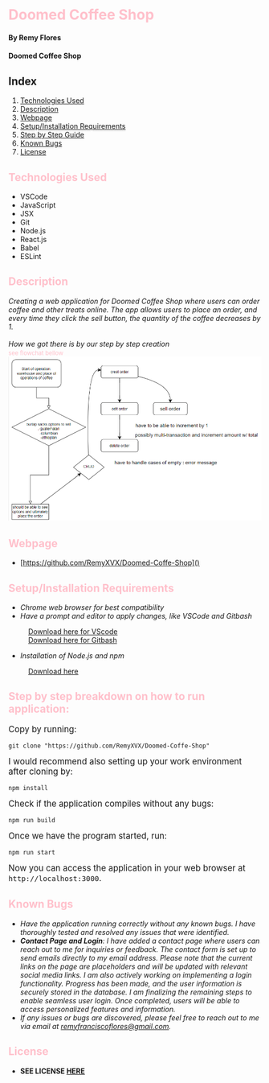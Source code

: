 # <span style="color: Pink">Doomed Coffee Shop

#### By **Remy Flores**

#### **Doomed Coffee Shop**

## Index

1. [Technologies Used](#1)
2. [Description](#2)
3. [Webpage](#3)
4. [Setup/Installation Requirements](#4)
5. [Step by Step Guide](#5)
6. [Known Bugs](#6)
7. [License](#7)

## <a name="1" id="1"></a><span style="color: Pink">Technologies Used
* VSCode
* JavaScript
* JSX
* Git
* Node.js
* React.js
* Babel
* ESLint

## <a name="2" id="2"></a><span style="color: Pink">Description
_Creating a web application for Doomed Coffee Shop where users can order coffee and other treats online. The app allows users to place an order, and every time they click the sell button, the quantity of the coffee decreases by 1._
<br><br>
_How we got there is by our step by step creation_ 
<br><small><span style="color:pink">see flowchat bellow</small>
![Alt text](./src/assets/images/flowchart_coffee_shop.png)

## <a name="3" id="3"></a><span style="color: Pink">Webpage
* [https://github.com/RemyXVX/Doomed-Coffe-Shop]()

## <a name="4" id="4"></a><span style="color: Pink">Setup/Installation Requirements
* _Chrome web browser for best compatibility_
* _Have a prompt and editor to apply changes, like VSCode and Gitbash_

&nbsp;&nbsp;&nbsp;&nbsp;&nbsp;&nbsp;&nbsp;&nbsp;&nbsp;&nbsp;[Download here for VScode](https://code.visualstudio.com/download)<br>
&nbsp;&nbsp;&nbsp;&nbsp;&nbsp;&nbsp;&nbsp;&nbsp;&nbsp;&nbsp;[Download here for Gitbash](https://git-scm.com/downloads)

* _Installation of Node.js and npm_

&nbsp;&nbsp;&nbsp;&nbsp;&nbsp;&nbsp;&nbsp;&nbsp;&nbsp;&nbsp;[Download here](https://nodejs.org/en/download/)

## <a name="5" id="5"></a><span style="color: Pink">Step by step breakdown on how to run application:

<big>Copy by running:</big>

```
git clone "https://github.com/RemyXVX/Doomed-Coffe-Shop"
```

<big>I would recommend also setting up your work environment after cloning by:</big>

```
npm install
```

<big>Check if the application compiles without any bugs:</big>

```
npm run build
```

<big>Once we have the program started, run:</big>

```
npm run start
```

<big>Now you can access the application in your web browser at `http://localhost:3000`.</big>

## <a name="6" id="6"></a> <span style="color: Pink">Known Bugs
* _Have the application running correctly without any known bugs. I have thoroughly tested and resolved any issues that were identified._
* _<strong>Contact Page and Login</strong>: I have added a contact page where users can reach out to me for inquiries or feedback. The contact form is set up to send emails directly to my email address. Please note that the current links on the page are placeholders and will be updated with relevant social media links. I am also actively working on implementing a login functionality. Progress has been made, and the user information is securely stored in the database. I am finalizing the remaining steps to enable seamless user login. Once completed, users will be able to access personalized features and information._
* _If any issues or bugs are discovered, please feel free to reach out to me via email at remyfranciscoflores@gmail.com._

## <a name="7" id="7"></a><span style="color: Pink">License
* **SEE LICENSE [HERE](./LICENSE)** 
